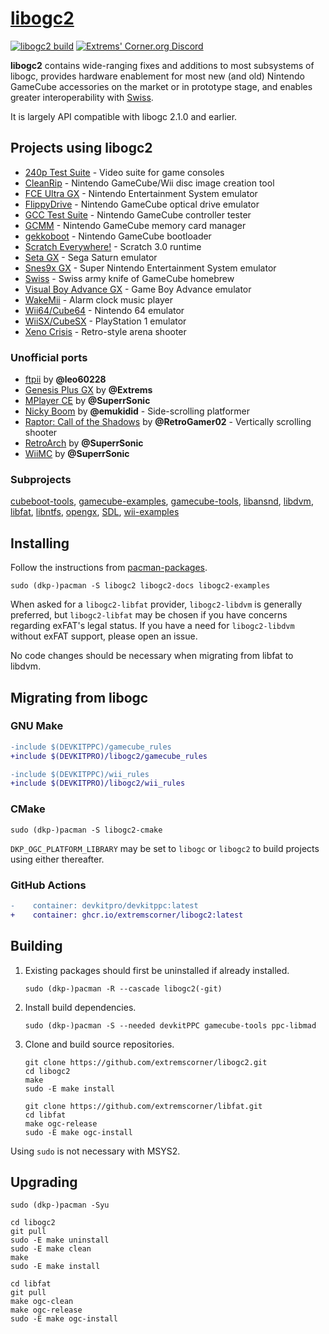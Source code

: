 # [libogc2](https://github.com/extremscorner/libogc2)

[![libogc2 build](https://github.com/extremscorner/libogc2/actions/workflows/continuous-integration-workflow.yml/badge.svg)](https://github.com/extremscorner/libogc2/actions/workflows/continuous-integration-workflow.yml) [![Extrems' Corner.org Discord](https://discordapp.com/api/guilds/243509579961466881/widget.png)](https://discord.extremscorner.org/)

**libogc2** contains wide-ranging fixes and additions to most subsystems of libogc, provides hardware enablement for most new (and old) Nintendo GameCube accessories on the market or in prototype stage, and enables greater interoperability with [Swiss](https://github.com/emukidid/swiss-gc).

It is largely API compatible with libogc 2.1.0 and earlier.

## Projects using libogc2

- [240p Test Suite](https://github.com/ArtemioUrbina/240pTestSuite) - Video suite for game consoles
- [CleanRip](https://github.com/emukidid/cleanrip) - Nintendo GameCube/Wii disc image creation tool
- [FCE Ultra GX](https://github.com/dborth/fceugx) - Nintendo Entertainment System emulator
- [FlippyDrive](https://www.crowdsupply.com/team-offbroadway/flippydrive) - Nintendo GameCube optical drive emulator
- [GCC Test Suite](https://github.com/greenwave-1/GTS) - Nintendo GameCube controller tester
- [GCMM](https://github.com/suloku/gcmm) - Nintendo GameCube memory card manager
- [gekkoboot](https://github.com/redolution/gekkoboot) - Nintendo GameCube bootloader
- [Scratch Everywhere!](https://github.com/ScratchEverywhere/ScratchEverywhere) - Scratch 3.0 runtime
- [Seta GX](https://github.com/fadedled/seta-gx) - Sega Saturn emulator
- [Snes9x GX](https://github.com/dborth/snes9xgx) - Super Nintendo Entertainment System emulator
- [Swiss](https://github.com/emukidid/swiss-gc) - Swiss army knife of GameCube homebrew
- [Visual Boy Advance GX](https://github.com/dborth/vbagx) - Game Boy Advance emulator
- [WakeMii](https://github.com/emukidid/wakemii) - Alarm clock music player
- [Wii64/Cube64](https://github.com/emukidid/Wii64) - Nintendo 64 emulator
- [WiiSX/CubeSX](https://github.com/emukidid/pcsxgc) - PlayStation 1 emulator
- [Xeno Crisis](https://shop.bitmapbureau.com/collections/gamecube/products/xeno-crisis-gamecube) - Retro-style arena shooter

### Unofficial ports

- [ftpii](https://github.com/leo60228/ftpii) by **@leo60228**
- [Genesis Plus GX](https://github.com/Extrems/Genesis-Plus-GX) by **@Extrems**
- [MPlayer CE](https://github.com/SuperrSonic/mplayer-ce-libogc2) by **@SuperrSonic**
- [Nicky Boom](https://github.com/emukidid/Nicky-Boum) by **@emukidid** - Side-scrolling platformer
- [Raptor: Call of the Shadows](https://github.com/RetroGamer02/raptor-consoles/tree/ppc-sys) by **@RetroGamer02** - Vertically scrolling shooter
- [RetroArch](https://github.com/SuperrSonic/RA-GCN) by **@SuperrSonic**
- [WiiMC](https://github.com/SuperrSonic/WiiMC-GCN) by **@SuperrSonic**

### Subprojects

[cubeboot-tools](https://github.com/extremscorner/cubeboot-tools), [gamecube-examples](https://github.com/extremscorner/gamecube-examples), [gamecube-tools](https://github.com/extremscorner/gamecube-tools), [libansnd](https://github.com/extremscorner/libansnd), [libdvm](https://github.com/extremscorner/libdvm), [libfat](https://github.com/extremscorner/libfat), [libntfs](https://github.com/extremscorner/libntfs), [opengx](https://github.com/extremscorner/opengx), [SDL](https://github.com/extremscorner/SDL), [wii-examples](https://github.com/extremscorner/wii-examples)

## Installing

Follow the instructions from [pacman-packages](https://github.com/extremscorner/pacman-packages#readme).

```
sudo (dkp-)pacman -S libogc2 libogc2-docs libogc2-examples
```

When asked for a `libogc2-libfat` provider, `libogc2-libdvm` is generally preferred, but `libogc2-libfat` may be chosen if you have concerns regarding exFAT's legal status.
If you have a need for `libogc2-libdvm` without exFAT support, please open an issue.

No code changes should be necessary when migrating from libfat to libdvm.

## Migrating from libogc

### GNU Make

```diff
-include $(DEVKITPPC)/gamecube_rules
+include $(DEVKITPRO)/libogc2/gamecube_rules
```

```diff
-include $(DEVKITPPC)/wii_rules
+include $(DEVKITPRO)/libogc2/wii_rules
```

### CMake

```
sudo (dkp-)pacman -S libogc2-cmake
```

`DKP_OGC_PLATFORM_LIBRARY` may be set to `libogc` or `libogc2` to build projects using either thereafter.

### GitHub Actions

```diff
-    container: devkitpro/devkitppc:latest
+    container: ghcr.io/extremscorner/libogc2:latest
```

## Building

1. Existing packages should first be uninstalled if already installed.

   ```
   sudo (dkp-)pacman -R --cascade libogc2(-git)
   ```

2. Install build dependencies.

   ```
   sudo (dkp-)pacman -S --needed devkitPPC gamecube-tools ppc-libmad
   ```

3. Clone and build source repositories.

   ```
   git clone https://github.com/extremscorner/libogc2.git
   cd libogc2
   make
   sudo -E make install
   ```

   ```
   git clone https://github.com/extremscorner/libfat.git
   cd libfat
   make ogc-release
   sudo -E make ogc-install
   ```

Using `sudo` is not necessary with MSYS2.

## Upgrading

```
sudo (dkp-)pacman -Syu
```

```
cd libogc2
git pull
sudo -E make uninstall
sudo -E make clean
make
sudo -E make install
```

```
cd libfat
git pull
make ogc-clean
make ogc-release
sudo -E make ogc-install
```
